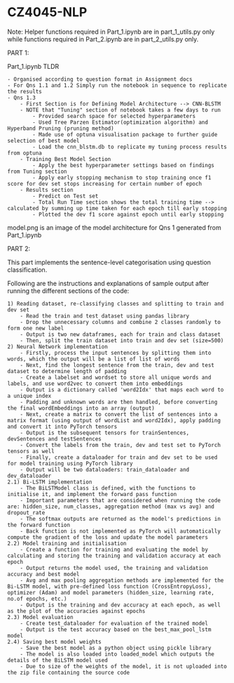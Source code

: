 # CZ4045-NLP

Note: Helper functions required in Part_1.ipynb are in part_1_utils.py only while functions required in Part_2.ipynb are in part_2_utils.py only.


PART 1:

Part_1.ipynb TLDR

    - Organised according to question format in Assignment docs
    - For Qns 1.1 and 1.2 Simply run the notebook in sequence to replicate the results
    - Qns 1.3
        - First Section is for Defining Model Architecture --> CNN-BLSTM
        - NOTE that "Tuning" section of notebook takes a few days to run
            - Provided search space for selected hyperparameters
            - Used Tree Parzen Estimator(optimization algorithm) and Hyperband Pruning (pruning method)
            - Made use of optuna visualisation package to further guide selection of best model
            - Load the cnn_blstm.db to replicate my tuning process results from optuna
        - Training Best Model Section
            - Apply the best hyperparameter settings based on findings from Tuning section
            - Apply early stopping mechanism to stop training once f1 score for dev set stops increasing for certain number of epoch
        - Results section
            - Predict on Test set
            - Total Run Time section shows the total training time --> calculated by summing up time taken for each epoch till early stopping
            - Plotted the dev f1 score against epoch until early stopping

model.png is an image of the model architecture for Qns 1 generated from Part_1.ipynb


PART 2:

This part implements the sentence-level categorisation using question classification. 

Following are the instructions and explanations of sample output after running the different sections of the code:

    1) Reading dataset, re-classifying classes and splitting to train and dev set
        - Read the train and test dataset using pandas library
        - Drop the unnecessary columns and combine 2 classes randomly to form one new label
        - Output is two new dataframes, each for train and class dataset
        - Then, split the train dataset into train and dev set (size=500)
    2) Neural Network implementation
        - Firstly, process the input sentences by splitting them into words, which the output will be a list of list of words
        - Next, find the longest sentence from the train, dev and test dataset to determine length of padding
        - Create a labelset and wordset to store all unique words and labels, and use word2vec to convert them into embeddings
        - Output is a dictionary called 'word2Idx' that maps each word to a unique index
        - Padding and unknown words are then handled, before converting the final wordEmbeddings into an array (output)
        - Next, create a matrix to convert the list of sentences into a matrix format (using output of wordList and word2Idx), apply padding and convert it into PyTorch tensors
        - Output is the subsequent tensors for trainSentences, devSentences and testSentences
        - Convert the labels from the train, dev and test set to PyTorch tensors as well
        - Finally, create a dataloader for train and dev set to be used for model training using PyTorch library
        - Output will be two dataloaders: train_dataloader and dev_dataloader
    2.1) Bi-LSTM implementation
        - The BiLSTModel class is defined, with the functions to initialise it, and implement the forward pass function
        - Important parameters that are considered when running the code are: hidden_size, num_classes, aggregation method (max vs avg) and dropout_rate
        - The softmax outputs are returned as the model's predictions in the forward function
        - Back function is not implemented as PyTorch will automatically compute the gradient of the loss and update the model parameters
    2.2) Model training and initialisation
        - Create a function for training and evaluating the model by calculating and storing the training and validation accuracy at each epoch
        - Output returns the model used, the training and validation accuracy and best model 
        - Avg and max pooling aggregation methods are implemented for the Bi-LSTM model, with pre-defined loss function (CrossEntropyLoss), optimizer (Adam) and model parameters (hidden_size, learning rate, no.of epochs, etc.)
        - Output is the training and dev accuracy at each epoch, as well as the plot of the accuracies against epochs
    2.3) Model evaluation
        - Create test_dataloader for evaluation of the trained model
        - Output is the test accuracy based on the best_max_pool_lstm model
    2.4) Saving best model weights
        - Save the best model as a python object using pickle library
        - The model is also loaded into loaded_model which outputs the details of the BiLSTM model used
        - Due to size of the weights of the model, it is not uploaded into the zip file containing the source code
